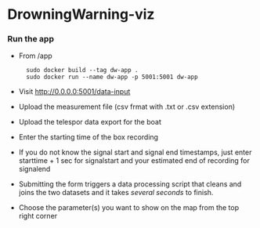 # DrowningWarning-viz
### Run the app

- From /app

        sudo docker build --tag dw-app .
        sudo docker run --name dw-app -p 5001:5001 dw-app

- Visit http://0.0.0.0:5001/data-input
- Upload the measurement file (csv frmat with .txt or .csv extension)
- Upload the telespor data export for the boat
- Enter the starting time of the box recording
- If you do not know the signal start and signal end timestamps, just enter starttime + 1 sec for signalstart and your estimated end of recording for signalend
- Submitting the form triggers a data processing script that cleans and joins the two datasets and it takes *several seconds* to finish.
- Choose the parameter(s) you want to show on the map from the top right corner

